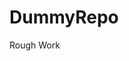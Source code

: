 # DummyRepo
Rough Work 




























































































